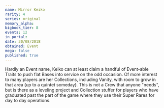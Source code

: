 ```yaml
---
name: Mirror Keiko
rarity: 4
series: original
memory_alpha:
bigbook_tier: 8
events: 12
in_portal:
date: 30/08/2018
obtained: Event
mega: false
published: true
---
```


Hardly an Event name, Keiko can at least claim a handful of Event-able Traits to push flat Bases into service on the odd occasion. Of more interest to many players are her Collections, including Vanity, with room to grow in that area (up to a quintet someday). This is not a Crew that anyone "needs", but is there as a leveling project and Collection stuffer for players who have graduated past the part of the game where they use their Super Rares for day to day operations.
